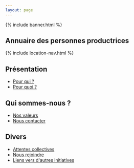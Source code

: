 ```yaml
---
layout: page
---
```

{% include banner.html %}

## Annuaire des personnes productrices

{% include location-nav.html %}

## Présentation

- [Pour qui ?](/pour-qui)
- [Pour quoi ?](/pour-quoi)

## Qui sommes-nous ?

- [Nos valeurs](/nos-valeurs)
- [Nous contacter](/nous-contacter)

## Divers

- [Attentes collectives](/attentes-collectives)
- [Nous rejoindre](/nous-rejoindre)
- [Liens vers d'autres initiatives](/liens-autres-initiatives)
